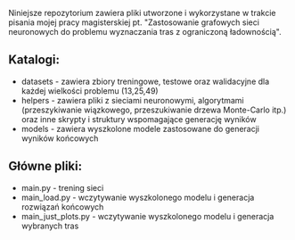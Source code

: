 Niniejsze repozytorium zawiera pliki utworzone i wykorzystane w trakcie pisania mojej pracy magisterskiej pt. "Zastosowanie grafowych sieci neuronowych do problemu wyznaczania tras z ograniczoną ładownością".

Katalogi:
-
- datasets - zawiera zbiory treningowe, testowe oraz walidacyjne dla każdej wielkości problemu (13,25,49)
- helpers - zawiera pliki z sieciami neuronowymi, algorytmami (przeszykiwanie wiązkowego, przeszukiwanie drzewa Monte-Carlo itp.) oraz inne skrypty i struktury wspomagające generację wyników
- models - zawiera wyszkolone modele zastosowane do generacji wyników końcowych

Główne pliki:
-
- main.py - trening sieci
- main_load.py - wczytywanie wyszkolonego modelu i generacja rozwiązań końcowych
- main_just_plots.py - wczytywanie wyszkolonego modelu i generacja wybranych tras
